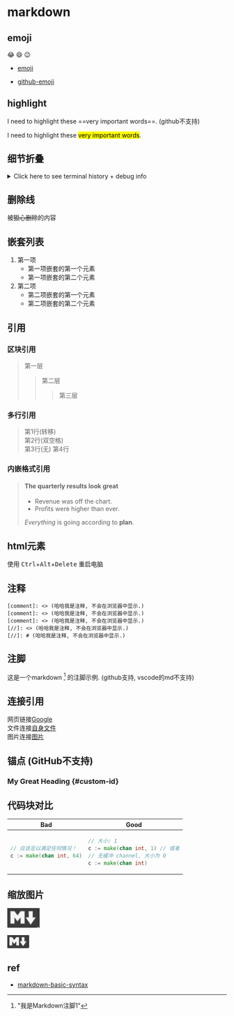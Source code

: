 # markdown

## emoji

:joy: :smile: :wink:

- [emoji](emoji.md)

- [github-emoji](https://gist.github.com/rxaviers/7360908)

## highlight

I need to highlight these ==very important words==. (github不支持)

I need to highlight these <mark>very important words</mark>.

## 细节折叠

<details>
<summary>Click here to see terminal history + debug info</summary>
<pre>
488 cd /opt/LLL/controller/laser/
489 vi LLLSDLaserControl.c
490 make
491 make install
492 ./sanity_check
493 ./configure -o test.cfg
494 vi test.cfg
495 vi ~/last_will_and_testament.txt
</pre>
</details>

## 删除线

被~~狠心删除~~的内容

## 嵌套列表

1. 第一项
    - 第一项嵌套的第一个元素
    - 第一项嵌套的第二个元素
2. 第二项
    - 第二项嵌套的第一个元素
    - 第二项嵌套的第二个元素

## 引用

### 区块引用

> 第一层
>> 第二层
>>> 第三层

### 多行引用

> 第1行(转移)\
第2行(双空格)  
第3行(无)
第4行

### 内嵌格式引用

> #### The quarterly results look great
>
> - Revenue was off the chart.
> - Profits were higher than ever.
>
> *Everything* is going according to **plan**.

## html元素

使用 <kbd>Ctrl</kbd>+<kbd>Alt</kbd>+<kbd>Delete</kbd> 重启电脑

## 注释

[comment]: <> (哈哈我是注释, 不会在浏览器中显示.)
[comment]: <> (哈哈我是注释, 不会在浏览器中显示.)
[comment]: <> (哈哈我是注释, 不会在浏览器中显示.)
[//]: <> (哈哈我是注释, 不会在浏览器中显示.)
[//]: # (哈哈我是注释, 不会在浏览器中显示.)

```comment
[comment]: <> (哈哈我是注释, 不会在浏览器中显示.)
[comment]: <> (哈哈我是注释, 不会在浏览器中显示.)
[comment]: <> (哈哈我是注释, 不会在浏览器中显示.)
[//]: <> (哈哈我是注释, 不会在浏览器中显示.)
[//]: # (哈哈我是注释, 不会在浏览器中显示.)
```

## 注脚

这是一个markdown [^1] 的注脚示例.  (github支持, vscode的md不支持)

[^1]: "我是Markdown注脚1"

## 连接引用

网页链接[Google][1]  
文件连接[自身文件][self]  
图片连接[图片][p]

   [1]: http://www.google.com/
   [self]: markdown.md
   [p]: res/markdownlogo.png

## 锚点 (GitHub不支持)

### My Great Heading {#custom-id}

## 代码块对比

<table>
<thead><tr><th>Bad</th><th>Good</th></tr></thead>
<tbody>
<tr>
   <td>

```go
// 应该足以满足任何情况！
c := make(chan int, 64)
```

   </td>
   <td>

```go
// 大小: 1
c := make(chan int, 1) // 或者
// 无缓冲 channel, 大小为 0
c := make(chan int)
```

   </td>
</tr>
</tbody></table>

## 缩放图片

![altaltalt](res/markdownlogo.png "鼠标锚点")

<img src="res/markdownlogo.png" width=50>

## ref

- [markdown-basic-syntax](https://www.markdownguide.org/basic-syntax/)